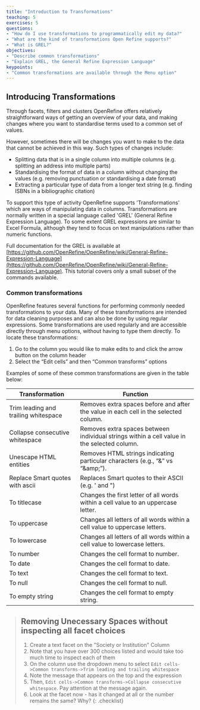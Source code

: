 ```yaml
---
title: "Introduction to Transformations"
teaching: 5
exercises: 5
questions:
- "How do I use transformations to programmatically edit my data?"
- "What are the kind of transformations Open Refine supports?"
- "What is GREL?"
objectives:
- "Describe common transformations"
- "Explain GREL, the General Refine Expression Language"
keypoints:
- "Common transformations are available through the Menu option"
---
```


## Introducing Transformations

Through facets, filters and clusters OpenRefine offers relatively straightforward ways of getting an overview of your data, and making changes where you want to standardise terms used to a common set of values.

However, sometimes there will be changes you want to make to the data that cannot be achieved in this way. Such types of changes include:

* Splitting data that is in a single column into multiple columns (e.g. splitting an address into multiple parts)
* Standardising the format of data in a column without changing the values (e.g. removing punctuation or standardising a date format)
* Extracting a particular type of data from a longer text string (e.g. finding ISBNs in a bibliographic citation)

To support this type of activity OpenRefine supports 'Transformations' which are ways of manipulating data in columns. Transformations are normally written in a special language called 'GREL' (General Refine Expression Language). To some extent GREL expressions are similar to Excel Formula, although they tend to focus on text manipulations rather than numeric functions.

Full documentation for the GREL is available at [https://github.com/OpenRefine/OpenRefine/wiki/General-Refine-Expression-Language](https://github.com/OpenRefine/OpenRefine/wiki/General-Refine-Expression-Language). This tutorial covers only a small subset of the commands available.

### Common transformations
OpenRefine features several functions for performing commonly needed transformations to your data. Many of these transformations are intended for data cleaning purposes and can also be done by using regular expressions. Some transformations are used regularly and are accessible directly through menu options, without having to type them directly. To locate these transformations:

1. Go to the column you would like to make edits to and click the arrow button on the column header
2. Select the “Edit cells” and then “Common transforms” options

Examples of some of these common transformations are given in the table below:

| Transformation 	| Function 	|
|-	|-	|
| Trim leading and trailing whitespace 	| Removes extra spaces before and after the value in each cell in   the selected column. 	|
| Collapse consecutive whitespace 	| Removes extra spaces between   individual strings within a cell value in the selected column. 	|
| Unescape HTML entities 	| Removes HTML strings indicating particular characters (e.g.,   “&” vs “&amp;amp;”). 	|
| Replace Smart quotes with ascii 	| Replaces Smart quotes to their   ASCII (e.g. ' and ") 	|
| To titlecase 	| Changes the first letter of all words within a cell value to an   uppercase letter. 	|
| To uppercase 	| Changes all letters of all words   within a cell value to uppercase letters. 	|
| To lowercase 	| Changes all letters of all words within a cell value to   lowercase letters. 	|
| To number 	| Changes the cell format to number. 	|
| To date 	| Changes the cell format to date. 	|
| To text 	| Changes the cell format to text. 	|
| To null 	| Changes the cell format to null. 	|
| To empty string 	| Changes the cell format to empty string. 	|


>## Removing Unecessary Spaces without inspecting all facet choices
>1. Create a text facet on the "Society or Institution" Column
>2. Note that you have over 300 choices listed and would take too much time to inspect each of them
>3. On the column use the dropdown menu to select ```Edit cells->Common transforms->Trim leading and trailing whitespace```
>4. Note the message that appears on the top and the expression
>5. Then, ```Edit cells->Common transforms->Collapse consecutive whitespace```. Pay attention at the message again.
>6. Look at the  facet now - has it changed at all or the number remains the same? Why?
{: .checklist}


